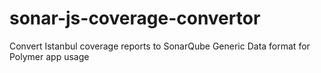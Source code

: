 # sonar-js-coverage-convertor
Convert Istanbul coverage reports to SonarQube Generic Data format for Polymer app usage
